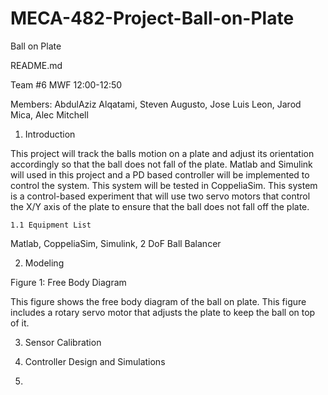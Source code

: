 # MECA-482-Project-Ball-on-Plate
Ball on Plate

README.md


Team #6
MWF 12:00-12:50

Members:
AbdulAziz Alqatami,
Steven Augusto,
Jose Luis Leon,
Jarod Mica,
Alec Mitchell

1. Introduction

This project will track the balls motion on a plate and adjust its orientation accordingly so that the ball does not fall of the plate. Matlab and Simulink will used in this project and a PD based controller will be implemented to control the system. This system will be tested in CoppeliaSim. This system is a control-based experiment that will use two servo motors that control the X/Y axis of the plate to ensure that the ball does not fall off the plate.

    1.1 Equipment List

Matlab,
CoppeliaSim,
Simulink,
2 DoF Ball Balancer

2. Modeling


Figure 1: Free Body Diagram

This figure shows the free body diagram of the ball on plate. This figure includes a rotary servo motor that adjusts the plate to keep the ball on top of it. 

3. Sensor Calibration

4. Controller Design and Simulations

5. 
